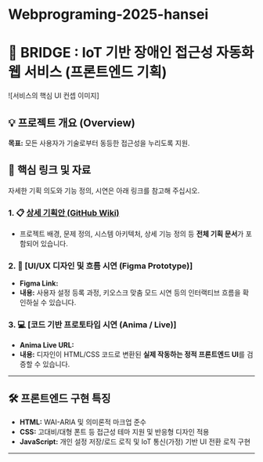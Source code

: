 ﻿# Webprograming-2025-hansei
# 🌉 BRIDGE : IoT 기반 장애인 접근성 자동화 웹 서비스 (프론트엔드 기획)

![서비스의 핵심 UI 컨셉 이미지] 

## 💡 프로젝트 개요 (Overview)

**목표:** 모든 사용자가 기술로부터 동등한 접근성을 누리도록 지원.

## 🔗 핵심 링크 및 자료

자세한 기획 의도와 기능 정의, 시연은 아래 링크를 참고해 주십시오.

### 1. 📋 [상세 기획안 (GitHub Wiki)](https://github.com/YourAccount/YourRepo/wiki)

* 프로젝트 배경, 문제 정의, 시스템 아키텍처, 상세 기능 정의 등 **전체 기획 문서**가 포함되어 있습니다.

### 2. 🎨 [UI/UX 디자인 및 흐름 시연 (Figma Prototype)]

* **Figma Link:** 
* **내용:** 사용자 설정 등록 과정, 키오스크 맞춤 모드 시연 등의 인터랙티브 흐름을 확인하실 수 있습니다.

### 3. 💻 [코드 기반 프로토타입 시연 (Anima / Live)]

* **Anima Live URL:** 
* **내용:** 디자인이 HTML/CSS 코드로 변환된 **실제 작동하는 정적 프론트엔드 UI**를 검증할 수 있습니다.

---

## 🛠️ 프론트엔드 구현 특징

* **HTML:** WAI-ARIA 및 의미론적 마크업 준수
* **CSS:** 고대비/대형 폰트 등 접근성 테마 지원 및 반응형 디자인 적용
* **JavaScript:** 개인 설정 저장/로드 로직 및 IoT 통신(가정) 기반 UI 전환 로직 구현

---


